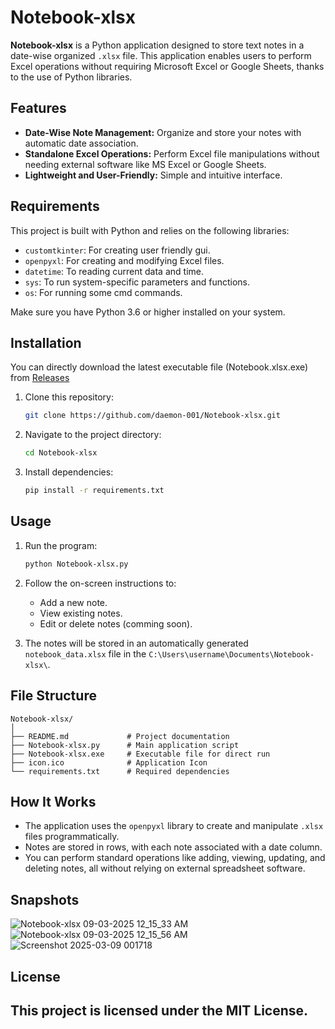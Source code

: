 # Notebook-xlsx

**Notebook-xlsx** is a Python application designed to store text notes in a date-wise organized `.xlsx` file. This application enables users to perform Excel operations without requiring Microsoft Excel or Google Sheets, thanks to the use of Python libraries.

## Features

- **Date-Wise Note Management:** Organize and store your notes with automatic date association.
- **Standalone Excel Operations:** Perform Excel file manipulations without needing external software like MS Excel or Google Sheets.
- **Lightweight and User-Friendly:** Simple and intuitive interface.

## Requirements

This project is built with Python and relies on the following libraries:

- `customtkinter`: For creating user friendly gui.
- `openpyxl`: For creating and modifying Excel files.
- `datetime`: To reading current data and time.
- `sys`: To run system-specific parameters and functions. 
- `os`: For running some cmd commands.

Make sure you have Python 3.6 or higher installed on your system.

## Installation

You can directly download the latest executable file (Notebook.xlsx.exe) from [Releases](https://github.com/daemon-001/Notebook-xlsx/releases/)

1. Clone this repository:
   ```bash
   git clone https://github.com/daemon-001/Notebook-xlsx.git
   ```

2. Navigate to the project directory:
   ```bash
   cd Notebook-xlsx
   ```

3. Install dependencies:
   ```bash
   pip install -r requirements.txt
   ```

## Usage

1. Run the program:
   ```bash
   python Notebook-xlsx.py
   ```

2. Follow the on-screen instructions to:
   - Add a new note.
   - View existing notes.
   - Edit or delete notes (comming soon).

3. The notes will be stored in an automatically generated `notebook_data.xlsx` file in the `C:\Users\username\Documents\Notebook-xlsx\`.

## File Structure

```plaintext
Notebook-xlsx/
│
├── README.md             # Project documentation
├── Notebook-xlsx.py      # Main application script
├── Notebook-xlsx.exe     # Executable file for direct run
├── icon.ico              # Application Icon
└── requirements.txt      # Required dependencies
```

## How It Works

- The application uses the `openpyxl` library to create and manipulate `.xlsx` files programmatically.
- Notes are stored in rows, with each note associated with a date column.
- You can perform standard operations like adding, viewing, updating, and deleting notes, all without relying on external spreadsheet software.

## Snapshots
![Notebook-xlsx 09-03-2025 12_15_33 AM](https://github.com/user-attachments/assets/1a2763a7-69fb-4310-be65-ee81e9ed5ddd)
![Notebook-xlsx 09-03-2025 12_15_56 AM](https://github.com/user-attachments/assets/abfe5581-a295-401f-bd59-8c67afa2eebf)
![Screenshot 2025-03-09 001718](https://github.com/user-attachments/assets/ca8d501e-b61d-43c5-9fad-6324b3fef04b)


## License

This project is licensed under the MIT License.
---
